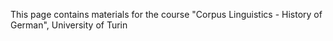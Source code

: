 This page contains materials for the course "Corpus Linguistics - History of German", University of Turin